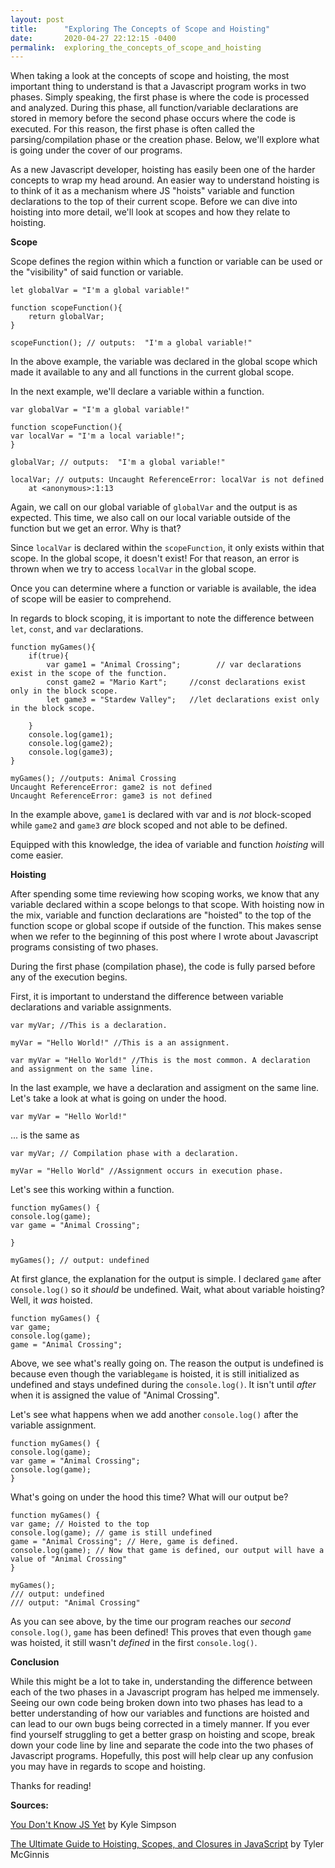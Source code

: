 ```yaml
---
layout: post
title:      "Exploring The Concepts of Scope and Hoisting"
date:       2020-04-27 22:12:15 -0400
permalink:  exploring_the_concepts_of_scope_and_hoisting
---
```



When taking a look at the concepts of scope and hoisting, the most important thing to understand is that a Javascript program works in two phases. Simply speaking, the first phase is where the code is processed and analyzed. During this phase, all function/variable declarations are stored in memory before the second phase occurs where the code is executed. For this reason, the first phase is often called the parsing/compilation phase or the creation phase. Below, we'll explore what is going under the cover of our programs. 

As a new Javascript developer, hoisting has easily been one of the harder concepts to wrap my head around. An easier way to understand hoisting is to think of it as a mechanism where JS "hoists" variable and function declarations to the top of their current scope. Before we can dive into hoisting into more detail, we'll look at scopes and how they relate to hoisting. 

**Scope**

Scope defines the region within which a function or variable can be used or the "visibility" of said function or variable. 

```
let globalVar = "I'm a global variable!"

function scopeFunction(){
    return globalVar;
}

scopeFunction(); // outputs:  "I'm a global variable!"
```

In the above example, the variable was declared in the global scope which made it available to any and all functions in the current global scope. 

In the next example, we'll declare a variable within a function.

```
var globalVar = "I'm a global variable!"

function scopeFunction(){
var localVar = "I'm a local variable!";
}

globalVar; // outputs:  "I'm a global variable!"

localVar; // outputs: Uncaught ReferenceError: localVar is not defined
    at <anonymous>:1:13

```

Again, we call on our global variable of `globalVar` and the output is as expected. This time, we also call on our local variable outside of the function but we get an error. Why is that? 

Since `localVar` is declared within the `scopeFunction`, it only exists within that scope. In the global scope, it doesn't exist! For that reason, an error is thrown when we try to access `localVar` in the global scope. 

Once you can determine where a function or variable is available, the idea of scope will be easier to comprehend. 

In regards to block scoping, it is important to note the difference between `let`, `const`, and `var` declarations. 

```
function myGames(){
    if(true){
        var game1 = "Animal Crossing";        // var declarations exist in the scope of the function.
        const game2 = "Mario Kart";     //const declarations exist only in the block scope. 
        let game3 = "Stardew Valley";   //let declarations exist only in the block scope.

    }
    console.log(game1);
    console.log(game2);
    console.log(game3);
}

myGames(); //outputs: Animal Crossing
Uncaught ReferenceError: game2 is not defined
Uncaught ReferenceError: game3 is not defined
```

In the example above, `game1` is declared with var and is *not* block-scoped while `game2` and `game3` *are* block scoped and not able to be defined. 

Equipped with this knowledge, the idea of variable and function *hoisting* will come easier.

**Hoisting**

After spending some time reviewing how scoping works, we know that any variable declared within a scope belongs to that scope. With hoisting now in the mix, variable and function declarations are "hoisted" to the top of the function scope or global scope if outside of the function. This makes sense when we refer to the beginning of this post where I wrote about Javascript programs consisting of two phases. 

During the first phase (compilation phase), the code is fully parsed before any of the execution begins.

First, it is important to understand the difference between variable declarations and variable assignments. 

```
var myVar; //This is a declaration.

myVar = "Hello World!" //This is a an assignment.

var myVar = "Hello World!" //This is the most common. A declaration and assignment on the same line. 
```

In the last example, we have a declaration and assigment on the same line. Let's take a look at what is going on under the hood. 

```
var myVar = "Hello World!"
```

... is the same as

```
var myVar; // Compilation phase with a declaration. 

myVar = "Hello World" //Assignment occurs in execution phase. 
```

Let's see this working within a function. 

```
function myGames() {
console.log(game);
var game = "Animal Crossing";

}

myGames(); // output: undefined
```

At first glance, the explanation for the output is simple. I declared `game` after `console.log()` so it *should* be undefined. Wait, what about variable hoisting? Well, it *was* hoisted. 

```
function myGames() {
var game;
console.log(game);
game = "Animal Crossing";
```
Above, we see what's really going on. The reason the output is undefined is because even though the variable`game` is hoisted, it is still initialized as undefined and stays undefined during the `console.log()`. It isn't until *after* when it is assigned the value of "Animal Crossing". 

Let's see what happens when we add another `console.log()` after the variable assignment.

```
function myGames() {
console.log(game); 
var game = "Animal Crossing";
console.log(game);
}

```

What's going on under the hood this time? What will our output be?

```
function myGames() {
var game; // Hoisted to the top
console.log(game); // game is still undefined
game = "Animal Crossing"; // Here, game is defined.
console.log(game); // Now that game is defined, our output will have a value of "Animal Crossing"
}

myGames(); 
/// output: undefined
/// output: "Animal Crossing"
```

As you can see above, by the time our program reaches our *second* `console.log()`, `game` has been defined! This proves that even though `game` was hoisted, it still wasn't *defined* in the first `console.log()`. 

**Conclusion**

While this might be a lot to take in, understanding the difference between each of the two phases in a Javascript program has helped me immensely. Seeing our own code being broken down into two phases has lead to a better understanding of how our variables and functions are hoisted and can lead to our own bugs being corrected in a timely manner. If you ever find yourself struggling to get a better grasp on hoisting and scope, break down your code line by line and separate the code into the two phases of Javascript programs. Hopefully, this post will help clear up any confusion you may have in regards to scope and hoisting. 

Thanks for reading!

**Sources:**

[You Don't Know JS Yet](https://github.com/getify/You-Dont-Know-JS/blob/2nd-ed/scope-closures/ch1.md) by Kyle Simpson


[The Ultimate Guide to Hoisting, Scopes, and Closures in JavaScript](https://tylermcginnis.com/ultimate-guide-to-execution-contexts-hoisting-scopes-and-closures-in-javascript/) by Tyler McGinnis



